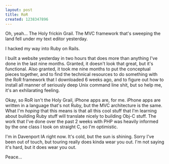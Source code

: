 ```yaml
--- 
layout: post
title: RoR
created: 1238347896
---
```

Oh, yeah... The Holy frickin Grail.  The MVC framework that's sweeping the land fell under my text editor yesterday.

I hacked my way into Ruby on Rails.

I built a website yesterday in two hours that does more than anything I've done in the last nine months.  Granted, it doesn't look that great, but it's functional.  Also granted, it took me nine months to put the conceptual pieces together, and to find the technical resources to do something with the RoR framework that I downloaded 6 weeks ago, and to figure out how to install all manner of seriously deep Unix command line shit, but so help me, it's an exhilarating feeling.

Okay, so RoR isn't the Holy Grail, iPhone apps are, for me.  iPhone apps are written in a language that's not Ruby, but the MVC architecture is the same.  What I'm <i>hoping</i> that this means is that all this cool stuff that I'm learning about building Ruby stuff will translate nicely to building Obj-C stuff.  The work that I've done over the past 2 weeks with PHP was heavily informed by the one class I took on straight C, so I'm optimistic.  

I'm in Davenport IA right now.  It's cold, but the sun is shining.  Sorry I've been out of touch, but touring really does kinda wear you out.  I'm not saying it's hard, but it does wear you out.

Peace...

